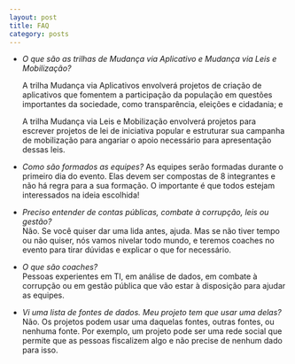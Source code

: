 ```yaml
---
layout: post
title: FAQ
category: posts
---
```


* *O que são as trilhas de Mudança via Aplicativo e Mudança via Leis e Mobilização?*

   A trilha Mudança via Aplicativos envolverá projetos de criação de aplicativos que fomentem a participação da população em questões importantes da sociedade, como transparência, eleições e cidadania; e

   A trilha Mudança via Leis e Mobilização envolverá projetos para escrever projetos de lei de iniciativa popular e estruturar sua campanha de mobilização para angariar o apoio necessário para apresentação dessas leis.

* *Como são formados as equipes?*
   As equipes serão formadas durante o primeiro dia do evento. Elas devem ser compostas de 8 integrantes e não há regra para a sua formação. O importante
é que todos estejam interessados na ideia escolhida!

* *Preciso entender de contas públicas, combate à corrupção, leis ou gestão?*  
   Não. Se você quiser dar uma lida antes, ajuda. Mas se não tiver tempo ou não quiser, nós vamos nivelar todo mundo, e teremos coaches no evento para tirar dúvidas e explicar o que for necessário.

* *O que são coaches?*  
    Pessoas experientes em TI, em análise de dados, em combate à corrupção ou em gestão pública que vão estar à disposição para ajudar as equipes.

* *Vi uma lista de fontes de dados. Meu projeto tem que usar uma delas?*  
    Não. Os projetos podem usar uma daquelas fontes, outras fontes, ou nenhuma fonte. Por exemplo, um projeto pode ser uma rede social que permite que as pessoas fiscalizem algo e não precise de nenhum dado para isso.
